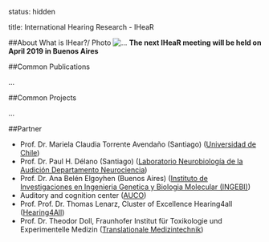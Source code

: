 status: hidden

title: International Hearing Research - IHeaR 

##About
 What is IHear?/ Photo ![...](....jpg)
 **The next IHeaR meeting will be held on April 2019 in Buenos Aires** 


##Common Publications

...

##Common Projects

...


##Partner
* Prof. Dr. Mariela Claudia Torrente Avendaño (Santiago) ([Universidad de Chile](http://www.uchile.cl/))
* Prof. Dr. Paul H. Délano (Santiago) ([Laboratorio Neurobiología de la Audición Departamento Neurociencia](http://www.audicion.cl/))
* Prof. Dr. Ana Belén Elgoyhen (Buenos Aires) ([Instituto de Investigaciones en Ingenieria Genetica y Biologia Molecular (INGEBI)](http://ingebi-conicet.gov.ar/es_fisiologia-y-genetica-de-la-audicion/))
* Auditory and cognition center ([AUCO](http://www.auco.cl/))
* Prof. Prof. Dr. Thomas Lenarz, Cluster of Excellence Hearing4all ([Hearing4All](http://hearing4all.eu/EN/))
* Prof. Dr. Theodor Doll, Fraunhofer Institut für Toxikologie und Experimentelle Medizin ([Translationale Medizintechnik](https://www.item.fraunhofer.de/de/angebot/medizintechnik.html/))

